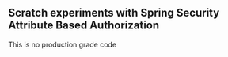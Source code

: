 ## Scratch experiments with Spring Security Attribute Based Authorization

This is no production grade code